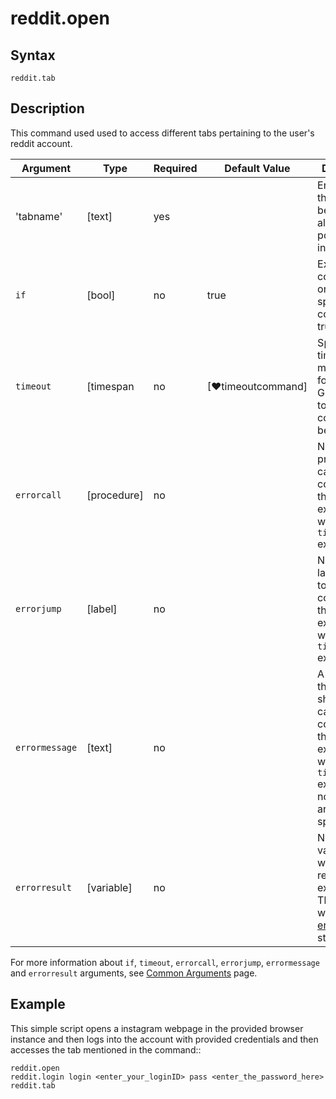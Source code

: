 # reddit.open

## Syntax

```G1ANT
reddit.tab
```

## Description

This command  used  used to access different tabs pertaining to the user's reddit account.

| Argument | Type | Required | Default Value | Description |
| -------- | ---- | -------- | ------------- | ----------- |
| 'tabname'|[text]|	  yes	 |                                                                           | Enter the tab that needs to be accessed: all, rpn, popular, chat, inbox                                  |
| `if`             | [bool]     | no       | true                                                        | Executes the command only if a specified condition is true   |
| `timeout`        | [timespan  | no       | [♥timeoutcommand]| Specifies time in milliseconds for G1ANT.Robot to wait for the command to be executed |
| `errorcall`      | [procedure]| no       |                                                             | Name of a procedure to call when the command throws an exception or when a given `timeout` expires |
| `errorjump`      | [label]    | no       |                                                             | Name of the label to jump to when the command throws an exception or when a given `timeout` expires |
| `errormessage`   | [text]     | no       |                                                             | A message that will be shown in case the command throws an exception or when a given `timeout` expires, and no `errorjump` argument is specified |
| `errorresult`    | [variable] | no       |                                                             | Name of a variable that will store the returned exception. The variable will be of [error](https://manual.g1ant.com/link/G1ANT.Language/G1ANT.Language/Structures/ErrorStructure.md) structure  |

For more information about `if`, `timeout`, `errorcall`, `errorjump`, `errormessage` and `errorresult` arguments, see [Common Arguments](https://manual.g1ant.com/link/G1ANT.Manual/appendices/common-arguments.md) page.

## Example

This simple script opens a instagram webpage in the provided browser instance and then logs into the account with provided credentials and then accesses the tab mentioned in the command::

```G1ANT
reddit.open
reddit.login login <enter_your_loginID> pass <enter_the_password_here> 
reddit.tab
```
